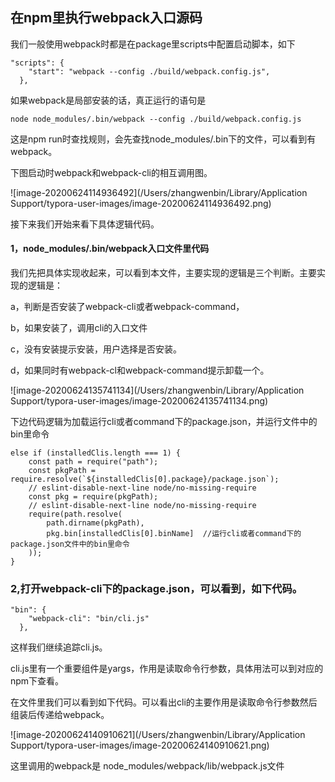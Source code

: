 ## 在npm里执行webpack入口源码



我们一般使用webpack时都是在package里scripts中配置启动脚本，如下

```
"scripts": {
    "start": "webpack --config ./build/webpack.config.js",
  },
```

如果webpack是局部安装的话，真正运行的语句是

```
node node_modules/.bin/webpack --config ./build/webpack.config.js
```

这是npm run时查找规则，会先查找node_modules/.bin下的文件，可以看到有webpack。

下图启动时webpack和webpack-cli的相互调用图。


![image-20200624114936492](/Users/zhangwenbin/Library/Application Support/typora-user-images/image-20200624114936492.png)

接下来我们开始来看下具体逻辑代码。

#### 1，node_modules/.bin/webpack入口文件里代码

我们先把具体实现收起来，可以看到本文件，主要实现的逻辑是三个判断。主要实现的逻辑是：

a，判断是否安装了webpack-cli或者webpack-command，

b，如果安装了，调用cli的入口文件

c，没有安装提示安装，用户选择是否安装。

d，如果同时有webpack-cl和webpack-command提示卸载一个。

![image-20200624135741134](/Users/zhangwenbin/Library/Application Support/typora-user-images/image-20200624135741134.png)

下边代码逻辑为加载运行cli或者command下的package.json，并运行文件中的bin里命令

```
else if (installedClis.length === 1) {
	const path = require("path");
	const pkgPath = require.resolve(`${installedClis[0].package}/package.json`);
	// eslint-disable-next-line node/no-missing-require
	const pkg = require(pkgPath);
	// eslint-disable-next-line node/no-missing-require
	require(path.resolve(
		path.dirname(pkgPath),
		pkg.bin[installedClis[0].binName]  //运行cli或者command下的package.json文件中的bin里命令
	));
}
```

### 2,打开webpack-cli下的package.json，可以看到，如下代码。

```
"bin": {
    "webpack-cli": "bin/cli.js"
  },
```

这样我们继续追踪cli.js。

cli.js里有一个重要组件是yargs，作用是读取命令行参数，具体用法可以到对应的npm下查看。

在文件里我们可以看到如下代码。可以看出cli的主要作用是读取命令行参数然后组装后传递给webpack。

![image-20200624140910621](/Users/zhangwenbin/Library/Application Support/typora-user-images/image-20200624140910621.png)

这里调用的webpack是 node_modules/webpack/lib/webpack.js文件